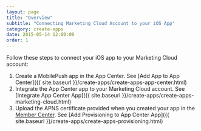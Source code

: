 ```yaml
---
layout: page
title: "Overview"
subtitle: "Connecting Marketing Cloud Account to your iOS App"
category: create-apps
date: 2015-05-14 12:00:00
order: 1
---
```

Follow these steps to connect your iOS app to your Marketing Cloud account:

1. Create a MobilePush app in the App Center. See [Add App to App Center]({{ site.baseurl }}/create-apps/create-apps-app-center.html)
1. Integrate the App Center app to your Marketing Cloud account.  See [Integrate App Center App]({{ site.baseurl }}/create-apps/create-apps-marketing-cloud.html)
1. Upload the APNS certificate provided when you created your app in the <a href="https://developer.apple.com/devcenter/ios/" target="_blank">Member Center</a>.  See [Add Provisioning to App Center App]({{ site.baseurl }}/create-apps/create-apps-provisioning.html)

